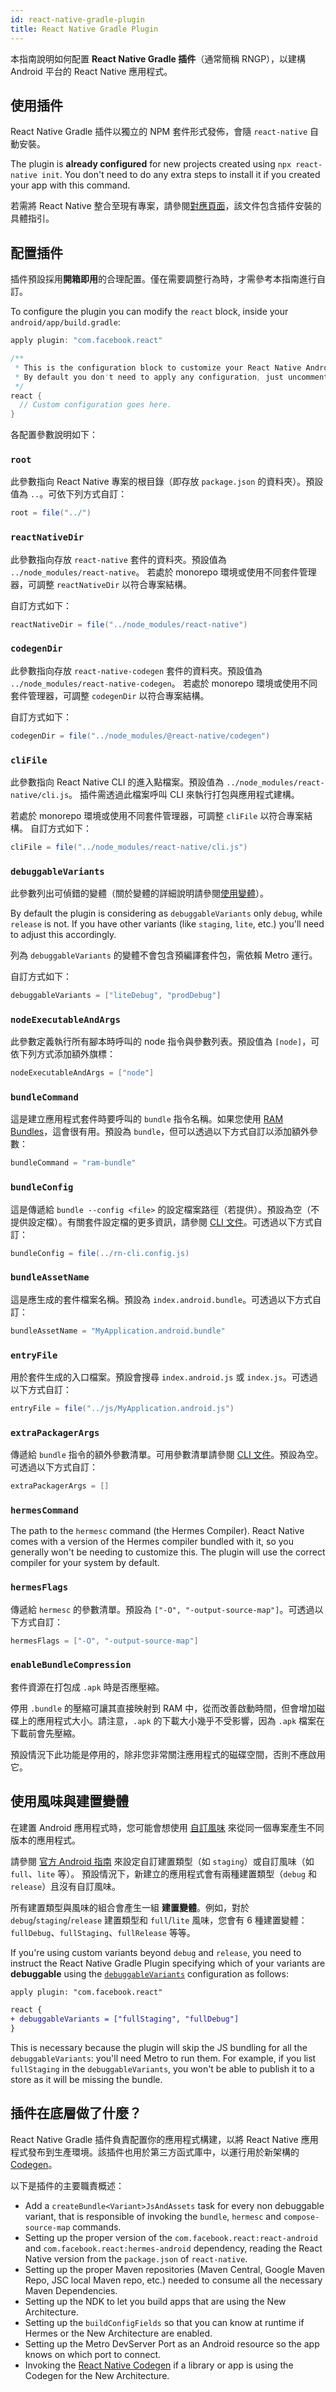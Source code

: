 ```yaml
---
id: react-native-gradle-plugin
title: React Native Gradle Plugin
---
```


本指南說明如何配置 **React Native Gradle 插件**（通常簡稱 RNGP），以建構 Android 平台的 React Native 應用程式。

## 使用插件

React Native Gradle 插件以獨立的 NPM 套件形式發佈，會隨 `react-native` 自動安裝。

The plugin is **already configured** for new projects created using `npx react-native init`. You don't need to do any extra steps to install it if you created your app with this command.

若需將 React Native 整合至現有專案，請參閱[對應頁面](/docs/next/integration-with-existing-apps#configuring-gradle)，該文件包含插件安裝的具體指引。

## 配置插件

插件預設採用**開箱即用**的合理配置。僅在需要調整行為時，才需參考本指南進行自訂。

To configure the plugin you can modify the `react` block, inside your `android/app/build.gradle`:

```groovy
apply plugin: "com.facebook.react"

/**
 * This is the configuration block to customize your React Native Android app.
 * By default you don't need to apply any configuration, just uncomment the lines you need.
 */
react {
  // Custom configuration goes here.
}
```

各配置參數說明如下：

### `root`

此參數指向 React Native 專案的根目錄（即存放 `package.json` 的資料夾）。預設值為 `..`。可依下列方式自訂：

```groovy
root = file("../")
```

### `reactNativeDir`

此參數指向存放 `react-native` 套件的資料夾。預設值為 `../node_modules/react-native`。
若處於 monorepo 環境或使用不同套件管理器，可調整 `reactNativeDir` 以符合專案結構。

自訂方式如下：

```groovy
reactNativeDir = file("../node_modules/react-native")
```

### `codegenDir`

此參數指向存放 `react-native-codegen` 套件的資料夾。預設值為 `../node_modules/react-native-codegen`。
若處於 monorepo 環境或使用不同套件管理器，可調整 `codegenDir` 以符合專案結構。

自訂方式如下：

```groovy
codegenDir = file("../node_modules/@react-native/codegen")
```

### `cliFile`

此參數指向 React Native CLI 的進入點檔案。預設值為 `../node_modules/react-native/cli.js`。
插件需透過此檔案呼叫 CLI 來執行打包與應用程式建構。

若處於 monorepo 環境或使用不同套件管理器，可調整 `cliFile` 以符合專案結構。
自訂方式如下：

```groovy
cliFile = file("../node_modules/react-native/cli.js")
```

### `debuggableVariants`

此參數列出可偵錯的變體（關於變體的詳細說明請參閱[使用變體](#using-variants)）。

By default the plugin is considering as `debuggableVariants` only `debug`, while `release` is not. If you have other
variants (like `staging`, `lite`, etc.) you'll need to adjust this accordingly.

列為 `debuggableVariants` 的變體不會包含預編譯套件包，需依賴 Metro 運行。

自訂方式如下：

```groovy
debuggableVariants = ["liteDebug", "prodDebug"]
```

### `nodeExecutableAndArgs`

此參數定義執行所有腳本時呼叫的 node 指令與參數列表。預設值為 `[node]`，可依下列方式添加額外旗標：

```groovy
nodeExecutableAndArgs = ["node"]
```

### `bundleCommand`

這是建立應用程式套件時要呼叫的 `bundle` 指令名稱。如果您使用 [RAM Bundles](https://reactnative.dev/docs/0.74/ram-bundles-inline-requires)，這會很有用。預設為 `bundle`，但可以透過以下方式自訂以添加額外參數：

```groovy
bundleCommand = "ram-bundle"
```

### `bundleConfig`

這是傳遞給 `bundle --config <file>` 的設定檔案路徑（若提供）。預設為空（不提供設定檔）。有關套件設定檔的更多資訊，請參閱 [CLI 文件](https://github.com/react-native-community/cli/blob/main/docs/commands.md#bundle)。可透過以下方式自訂：

```groovy
bundleConfig = file(../rn-cli.config.js)
```

### `bundleAssetName`

這是應生成的套件檔案名稱。預設為 `index.android.bundle`。可透過以下方式自訂：

```groovy
bundleAssetName = "MyApplication.android.bundle"
```

### `entryFile`

用於套件生成的入口檔案。預設會搜尋 `index.android.js` 或 `index.js`。可透過以下方式自訂：

```groovy
entryFile = file("../js/MyApplication.android.js")
```

### `extraPackagerArgs`

傳遞給 `bundle` 指令的額外參數清單。可用參數清單請參閱 [CLI 文件](https://github.com/react-native-community/cli/blob/main/docs/commands.md#bundle)。預設為空。可透過以下方式自訂：

```groovy
extraPackagerArgs = []
```

### `hermesCommand`

The path to the `hermesc` command (the Hermes Compiler). React Native comes with a version of the Hermes compiler bundled with it, so you generally won't be needing to customize this. The plugin will use the correct compiler for your system by default.

### `hermesFlags`

傳遞給 `hermesc` 的參數清單。預設為 `["-O", "-output-source-map"]`。可透過以下方式自訂：

```groovy
hermesFlags = ["-O", "-output-source-map"]
```

### `enableBundleCompression`

套件資源在打包成 `.apk` 時是否應壓縮。

停用 `.bundle` 的壓縮可讓其直接映射到 RAM 中，從而改善啟動時間，但會增加磁碟上的應用程式大小。請注意，`.apk` 的下載大小幾乎不受影響，因為 `.apk` 檔案在下載前會先壓縮。

預設情況下此功能是停用的，除非您非常關注應用程式的磁碟空間，否則不應啟用它。

## 使用風味與建置變體

在建置 Android 應用程式時，您可能會想使用 [自訂風味](https://developer.android.com/studio/build/build-variants#product-flavors) 來從同一個專案產生不同版本的應用程式。

請參閱 [官方 Android 指南](https://developer.android.com/studio/build/build-variants) 來設定自訂建置類型（如 `staging`）或自訂風味（如 `full`、`lite` 等）。
預設情況下，新建立的應用程式會有兩種建置類型（`debug` 和 `release`）且沒有自訂風味。

所有建置類型與風味的組合會產生一組 **建置變體**。例如，對於 `debug`/`staging`/`release` 建置類型和 `full`/`lite` 風味，您會有 6 種建置變體：`fullDebug`、`fullStaging`、`fullRelease` 等等。

If you're using custom variants beyond `debug` and `release`, you need to instruct the React Native Gradle Plugin specifying which of your variants are **debuggable** using the [`debuggableVariants`](#debuggablevariants) configuration as follows:

```diff
apply plugin: "com.facebook.react"

react {
+ debuggableVariants = ["fullStaging", "fullDebug"]
}
```

This is necessary because the plugin will skip the JS bundling for all the `debuggableVariants`: you'll need Metro to run them. For example, if you list `fullStaging` in the `debuggableVariants`, you won't be able to publish it to a store as it will be missing the bundle.

## 插件在底層做了什麼？

React Native Gradle 插件負責配置你的應用程式構建，以將 React Native 應用程式發布到生產環境。該插件也用於第三方函式庫中，以運行用於新架構的 [Codegen](https://github.com/reactwg/react-native-new-architecture/blob/main/docs/codegen.md)。

以下是插件的主要職責概述：

- Add a `createBundle<Variant>JsAndAssets` task for every non debuggable variant, that is responsible of invoking the `bundle`, `hermesc` and `compose-source-map` commands.
- Setting up the proper version of the `com.facebook.react:react-android` and `com.facebook.react:hermes-android` dependency, reading the React Native version from the `package.json` of `react-native`.
- Setting up the proper Maven repositories (Maven Central, Google Maven Repo, JSC local Maven repo, etc.) needed to consume all the necessary Maven Dependencies.
- Setting up the NDK to let you build apps that are using the New Architecture.
- Setting up the `buildConfigFields` so that you can know at runtime if Hermes or the New Architecture are enabled.
- Setting up the Metro DevServer Port as an Android resource so the app knows on which port to connect.
- Invoking the [React Native Codegen](https://github.com/reactwg/react-native-new-architecture/blob/main/docs/codegen.md) if a library or app is using the Codegen for the New Architecture.